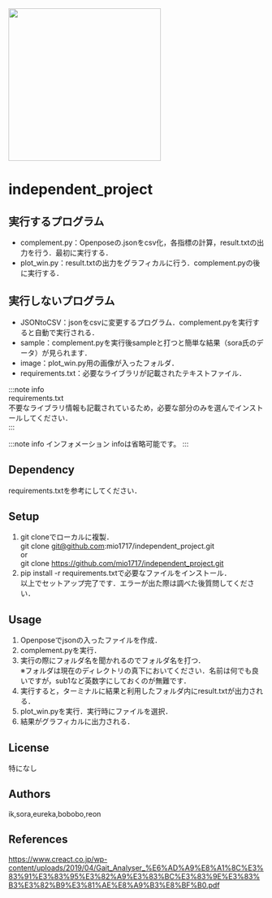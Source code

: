 <img src="https://coco-senior.jp/M2kRW38c/wp-content/uploads/2021/05/%E5%A7%BF%E5%8B%A2%E3%81%8C%E6%82%AA%E3%81%8F%E6%AD%A9%E8%A1%8C%E3%81%AB%E4%B8%8D%E5%AE%89%E3%81%AE%E3%81%82%E3%82%8B%E9%AB%98%E9%BD%A2%E5%A5%B3%E6%80%A7%E3%81%AE%E5%86%99%E7%9C%9F.jpeg" height="300">

# independent_project 
## 実行するプログラム
- complement.py：Openposeの.jsonをcsv化，各指標の計算，result.txtの出力を行う．最初に実行する．
- plot_win.py：result.txtの出力をグラフィカルに行う．complement.pyの後に実行する．
## 実行しないプログラム
- JSONtoCSV：jsonをcsvに変更するプログラム．complement.pyを実行すると自動で実行される．
- sample：complement.pyを実行後sampleと打つと簡単な結果（sora氏のデータ）が見られます．
- image：plot_win.py用の画像が入ったフォルダ．
- requirements.txt：必要なライブラリが記載されたテキストファイル．  

:::note info  
requirements.txt  
不要なライブラリ情報も記載されているため，必要な部分のみを選んでインストールしてください．  
:::  

:::note info
インフォメーション
infoは省略可能です。
:::

## Dependency
requirements.txtを参考にしてください．

## Setup
1. git cloneでローカルに複製．  
git clone git@github.com:mio1717/independent_project.git  
or  
git clone https://github.com/mio1717/independent_project.git
2. pip install -r requirements.txtで必要なファイルをインストール．  
以上でセットアップ完了です．エラーが出た際は調べた後質問してください．

## Usage
1. Openposeでjsonの入ったファイルを作成．
2. complement.pyを実行．
3. 実行の際にフォルダ名を聞かれるのでフォルダ名を打つ．  
※フォルダは現在のディレクトリの真下においてください．名前は何でも良いですが，sub1など英数字にしておくのが無難です．
5. 実行すると，ターミナルに結果と利用したフォルダ内にresult.txtが出力される．
6. plot_win.pyを実行．実行時にファイルを選択．
7. 結果がグラフィカルに出力される．  

## License
特になし

## Authors
ik,sora,eureka,bobobo,reon

## References
https://www.creact.co.jp/wp-content/uploads/2019/04/Gait_Analyser_%E6%AD%A9%E8%A1%8C%E3%83%91%E3%83%95%E3%82%A9%E3%83%BC%E3%83%9E%E3%83%B3%E3%82%B9%E3%81%AE%E8%A9%B3%E8%BF%B0.pdf

